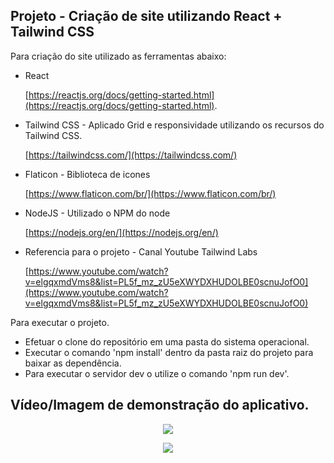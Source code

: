## Projeto - Criação de site utilizando React + Tailwind CSS

Para criação do site utilizado as ferramentas abaixo:

- React 

   [https://reactjs.org/docs/getting-started.html](https://reactjs.org/docs/getting-started.html).

- Tailwind CSS - Aplicado Grid e responsividade utilizando os recursos do Tailwind CSS.

   [https://tailwindcss.com/](https://tailwindcss.com/)

- Flaticon - Biblioteca de icones

   [https://www.flaticon.com/br/](https://www.flaticon.com/br/)

- NodeJS - Utilizado o NPM do node 

   [https://nodejs.org/en/](https://nodejs.org/en/)

- Referencia para o projeto - Canal Youtube Tailwind Labs 

   [https://www.youtube.com/watch?v=elgqxmdVms8&list=PL5f_mz_zU5eXWYDXHUDOLBE0scnuJofO0](https://www.youtube.com/watch?v=elgqxmdVms8&list=PL5f_mz_zU5eXWYDXHUDOLBE0scnuJofO0)


Para executar o projeto.

- Efetuar o clone do repositório em uma pasta do sistema operacional.
- Executar o comando 'npm install' dentro da pasta raiz do projeto para baixar as dependência.
- Para executar o servidor dev o utilize o comando 'npm run dev'.



## Vídeo/Imagem de demonstração do aplicativo.

<p align="center">
   <img src="https://github.com/camila-github/projeto-react-tailwind-css/blob/main/docs/video-mobile--.mp4"/>
</p>

<p align="center">
   <img src="https://github.com/camila-github/projeto-react-tailwind-css/blob/main/docs/video-desk--.mp4"/>
</p>


